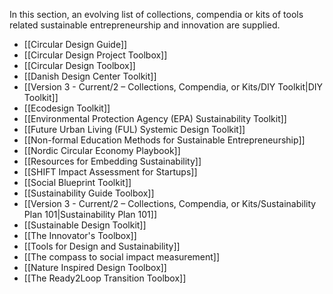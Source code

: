 In this section, an evolving list of collections, compendia or kits of tools related sustainable entrepreneurship and innovation are supplied. 

- [[Circular Design Guide]]
- [[Circular Design Project Toolbox]]
- [[Circular Design Toolbox]]
- [[Danish Design Center Toolkit]]
- [[Version 3 - Current/2 – Collections, Compendia, or Kits/DIY Toolkit|DIY Toolkit]]
- [[Ecodesign Toolkit]]
- [[Environmental Protection Agency (EPA) Sustainability Toolkit]]
- [[Future Urban Living (FUL) Systemic Design Toolkit]]
- [[Non-formal Education Methods for Sustainable Entrepreneurship]]
- [[Nordic Circular Economy Playbook]]
- [[Resources for Embedding Sustainability]]
- [[SHIFT Impact Assessment for Startups]]
- [[Social Blueprint Toolkit]]
- [[Sustainability Guide Toolbox]]
- [[Version 3 - Current/2 – Collections, Compendia, or Kits/Sustainability Plan 101|Sustainability Plan 101]]
- [[Sustainable Design Toolkit]]
- [[The Innovator's Toolbox]]
- [[Tools for Design and Sustainability]]
- [[The compass to social impact measurement]]
- [[Nature Inspired Design Toolbox]]
- [[The Ready2Loop Transition Toolbox]]